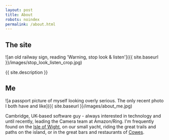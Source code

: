 ```yaml
---
layout: post
title: About
robots: noindex
permalink: /about.html
---
```


<h2>The site</h2>

![an old railway sign, reading 'Warning, stop look & listen']({{ site.baseurl }}/images/stop_look_listen_crop.jpg)

{{ site.description }}

<h2>Me</h2>

![a passport picture of myself looking overly serious. The only recent photo I both have and like]({{ site.baseurl }}/images/about_me.jpg)

Cambridge, UK-based software guy - always interested in technology and until recently, leading the Camera team at Amazon/Ring. I'm frequently found on the <a href="https://en.wikipedia.org/wiki/Isle_of_Wight">Isle of Wight</a>, on our small yacht, riding the great trails and paths on the island, or in the great bars and restaurants of <a href="https://en.wikipedia.org/wiki/Cowes">Cowes</a>.




 
